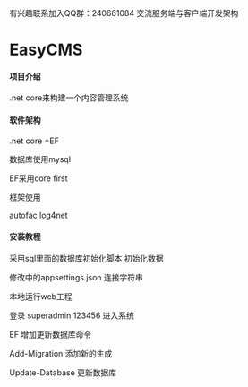 
有兴趣联系加入QQ群：240661084 交流服务端与客户端开发架构

# EasyCMS

#### 项目介绍
.net core来构建一个内容管理系统

#### 软件架构
.net core +EF

数据库使用mysql

EF采用core first

框架使用

autofac log4net 




#### 安装教程

采用sql里面的数据库初始化脚本 初始化数据

修改中的appsettings.json 连接字符串

本地运行web工程

登录 superadmin 123456 进入系统



EF 增加更新数据库命令

Add-Migration   添加新的生成 

Update-Database  更新数据库



